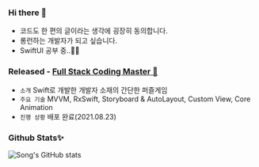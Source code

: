 ### Hi there 👋

- 코드도 한 편의 글이라는 생각에 굉장히 동의합니다.
- 롱런하는 개발자가 되고 싶습니다.
- SwiftUI 공부 중..🏃‍♀️

### Released - [Full Stack Coding Master 🤖](https://github.com/SinsaStation/FullStackCodingBot)
- `소개` Swift로 개발한 개발자 소재의 간단한 퍼즐게임
- `주요 기술` MVVM, RxSwift, Storyboard & AutoLayout, Custom View, Core Animation
- `진행 상황` 배포 완료(2021.08.23)


### Github Stats✨

![Song's GitHub stats](https://github-readme-stats.vercel.app/api?username=eeeesong&count_private=true&show_icons=false&theme=cobalt)

<!--
**eeeesong/eeeesong** is a ✨ _special_ ✨ repository because its `README.md` (this file) appears on your GitHub profile.

Here are some ideas to get you started:

- 🔭 I’m currently working on ...
- 🌱 I’m currently learning ...
- 👯 I’m looking to collaborate on ...
- 🤔 I’m looking for help with ...
- 💬 Ask me about ...
- 📫 How to reach me: ...
- 😄 Pronouns: ...
- ⚡ Fun fact: ...
-->
